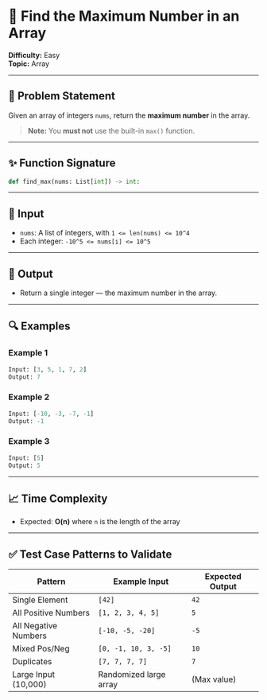 # 🧮 Find the Maximum Number in an Array

**Difficulty:** Easy  
**Topic:** Array

---

## 📝 Problem Statement

Given an array of integers `nums`, return the **maximum number** in the array.

> **Note:** You **must not** use the built-in `max()` function.

---

## ✨ Function Signature

```python
def find_max(nums: List[int]) -> int:
```

---

## 🔢 Input

- `nums`: A list of integers, with `1 <= len(nums) <= 10^4`
- Each integer: `-10^5 <= nums[i] <= 10^5`

---

## 🎯 Output

- Return a single integer — the maximum number in the array.

---

## 🔍 Examples

### Example 1

```python
Input: [3, 5, 1, 7, 2]
Output: 7
```

### Example 2

```python
Input: [-10, -3, -7, -1]
Output: -1
```

### Example 3

```python
Input: [5]
Output: 5
```

---

## 📈 Time Complexity

- Expected: **O(n)** where `n` is the length of the array

---

## ✅ Test Case Patterns to Validate

| Pattern                | Example Input               | Expected Output |
|------------------------|-----------------------------|-----------------|
| Single Element         | `[42]`                      | `42`            |
| All Positive Numbers   | `[1, 2, 3, 4, 5]`           | `5`             |
| All Negative Numbers   | `[-10, -5, -20]`            | `-5`            |
| Mixed Pos/Neg          | `[0, -1, 10, 3, -5]`        | `10`            |
| Duplicates             | `[7, 7, 7, 7]`              | `7`             |
| Large Input (10,000)   | Randomized large array      | (Max value)     |
